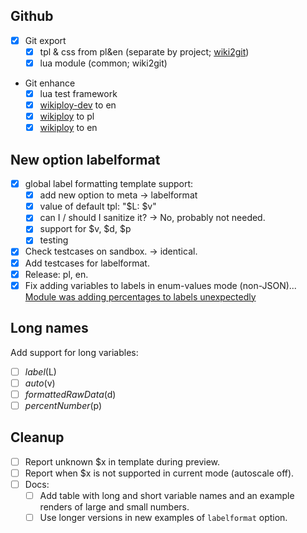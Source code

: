 ## Github

- [x] Git export
	- [x] tpl & css from pl&en (separate by project; [wiki2git](https://www.npmjs.com/package/wiki-to-git))
	- [x] lua module (common; wiki2git)
- Git enhance
	- [x] lua test framework
	- [x] [wikiploy-dev](https://www.npmjs.com/package/wikiploy) to en
	- [x] [wikiploy](https://www.npmjs.com/package/wikiploy) to pl
	- [x] [wikiploy](https://www.npmjs.com/package/wikiploy) to en

## New option labelformat

- [x] global label formatting template support:
	- [x] add new option to meta -> labelformat
	- [x] value of default tpl: "$L: $v"
	- [x] can I / should I sanitize it? -> No, probably not needed.
	- [x] support for $v, $d, $p
	- [x] testing
- [x] Check testcases on sandbox. -> identical.
- [x] Add testcases for labelformat.
- [x] Release: pl, en.
- [x] Fix adding variables to labels in enum-values mode (non-JSON)... [Module was adding percentages to labels unexpectedly](https://en.wikipedia.org/wiki/Template_talk:Pie_chart#c-Novarupta-20250601085500-Template_adds_incorrect_percentages_to_labels)

## Long names

Add support for long variables:
- [ ] $label ($L)
- [ ] $auto ($v)
- [ ] $formattedRawData ($d)
- [ ] $percentNumber ($p)

## Cleanup

- [ ] Report unknown $x in template during preview.
- [ ] Report when $x is not supported in current mode (autoscale off).
- [ ] Docs:
	- [ ] Add table with long and short variable names and an example renders of large and small numbers.
	- [ ] Use longer versions in new examples of `labelformat` option.